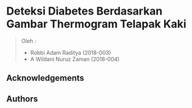 # Deteksi Diabetes Berdasarkan Gambar Thermogram Telapak Kaki
> Oleh :
> - Robbi Adam Raditya (2018-003)
> - A Wildani Nuruz Zaman (2018-004)



## Acknowledgements




## Authors

